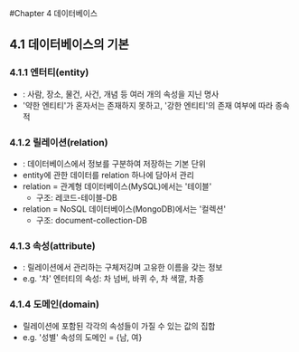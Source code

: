 #Chapter 4 데이터베이스
## 4.1 데이터베이스의 기본
### 4.1.1 엔터티(entity)
- : 사람, 장소, 물건, 사건, 개념 등 여러 개의 속성을 지닌 명사
- '약한 엔티티'가 혼자서는 존재하지 못하고, '강한 엔티티'의 존재 여부에 따라 종속적
### 4.1.2 릴레이션(relation)
- : 데이터베이스에서 정보를 구분하여 저장하는 기본 단위
- entity에 관한 데이터를 relation 하나에 담아서 관리
- relation = 관계형 데이터베이스(MySQL)에서는 '테이블'
  - 구조: 레코드-테이블-DB
- relation = NoSQL 데이터베이스(MongoDB)에서는 '컬렉션'
  - 구조: document-collection-DB
### 4.1.3 속성(attribute)
- : 릴레이션에서 관리하는 구체저깅며 고유한 이름을 갖는 정보
- e.g. '차' 엔터티의 속성: 차 넘버, 바퀴 수, 차 색깔, 차종
### 4.1.4 도메인(domain)
- 릴레이션에 포함된 각각의 속성들이 가질 수 있는 값의 집합
- e.g. '성별' 속성의 도메인 = {남, 여}

